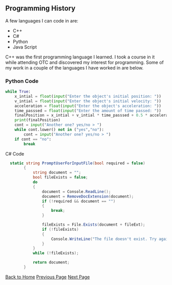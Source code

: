 ## Programming History

A few languages I can code in are:

- C++
- C#
- Python
- Java Script

C++ was the first programming language I learned. I took a course in it while attending OTC and discovered my interest for programming. Some of my work in a couple of the languages I have worked in are below.

### Python Code
```Python
while True:
    x_intial = float(input("Enter the object's initial position: "))
    v_intial = float(input("Enter the object's initial velocity: "))
    acceleration = float(input("Enter the object's acceleration: "))
    time_passsed = float(input("Enter the amount of time passed: "))
    finalPosition = x_intial + v_intial * time_passsed + 0.5 * acceleration * time_passsed ** 2
    print(finalPosition)
    cont = input("Another one? yes/no > ")
    while cont.lower() not in ("yes","no"):
        cont = input("Another one? yes/no > ")
    if cont == "no":
        break
```

C# Code

```C#
  static string PromptUserForInputFile(bool required = false)
        {
            string document = "";
            bool fileExists = false;
            do
            {
                document = Console.ReadLine();
                document = RemoveDocExtension(document);
                if (!required && document == "")
                {
                    break;
                }

                fileExists = File.Exists(document + fileExt);
                if (!fileExists)
                {
                    Console.WriteLine("The file doesn't exist. Try again.");
                }
            }
            while (!fileExists);

            return document;
        }
```

[Back to Home](README.md) [Previous Page](VideoGames.md) [Next Page](Hiking.md)